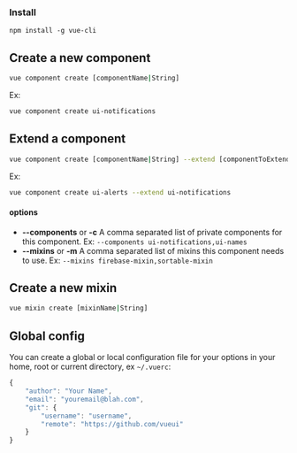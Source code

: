 
### Install
```
npm install -g vue-cli
```

## Create a new component
```bash
vue component create [componentName|String]
```
Ex:
```bash
vue component create ui-notifications
```

## Extend a component
```bash
vue component create [componentName|String] --extend [componentToExtend|String]
```
Ex:
```bash
vue component create ui-alerts --extend ui-notifications
```

#### options
* **--components** or **-c** A comma separated list of private components for this component. Ex: ```--components ui-notifications,ui-names```
* **--mixins** or **-m** A comma separated list of mixins this component needs to use. Ex: ```--mixins firebase-mixin,sortable-mixin```


## Create a new mixin
```bash
vue mixin create [mixinName|String]
```

## Global config
You can create a global or local configuration file for your options in your home, root or current directory, ex ```~/.vuerc```:

```js
{
    "author": "Your Name",
    "email": "youremail@blah.com",
    "git": {
        "username": "username",
        "remote": "https://github.com/vueui"
    }
}
```